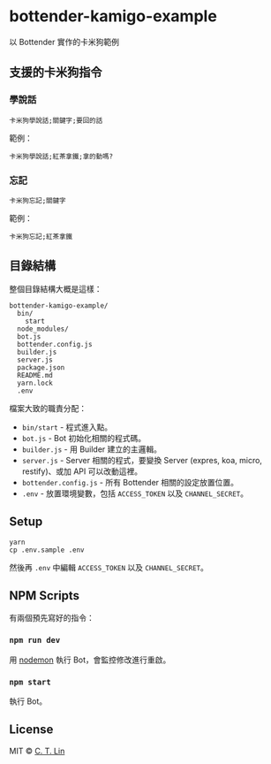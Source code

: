 # bottender-kamigo-example

以 Bottender 實作的卡米狗範例

## 支援的卡米狗指令

### 學說話

```
卡米狗學說話;關鍵字;要回的話
```

範例：

```
卡米狗學說話;紅茶拿鐵;拿的動嗎?
```

### 忘記

```
卡米狗忘記;關鍵字
```

範例：

```
卡米狗忘記;紅茶拿鐵
```

## 目錄結構

整個目錄結構大概是這樣：

```
bottender-kamigo-example/
  bin/
    start
  node_modules/
  bot.js
  bottender.config.js
  builder.js
  server.js
  package.json
  README.md
  yarn.lock
  .env
```

檔案大致的職責分配：

* `bin/start` - 程式進入點。
* `bot.js` - Bot 初始化相關的程式碼。
* `builder.js` - 用 Builder 建立的主邏輯。
* `server.js` - Server 相關的程式，要變換 Server (expres, koa, micro, restify)、或加 API 可以改動這裡。
* `bottender.config.js` - 所有 Bottender 相關的設定放置位置。
* `.env` - 放置環境變數，包括 `ACCESS_TOKEN` 以及 `CHANNEL_SECRET`。

## Setup

```
yarn
cp .env.sample .env
```

然後再 `.env` 中編輯 `ACCESS_TOKEN` 以及 `CHANNEL_SECRET`。

## NPM Scripts

有兩個預先寫好的指令：

### `npm run dev`

用 [nodemon](https://github.com/remy/nodemon) 執行 Bot，會監控修改進行重啟。

### `npm start`

執行 Bot。

## License

MIT © [C. T. Lin](https://github.com/chentsulin/bottender-kamigo-example)
